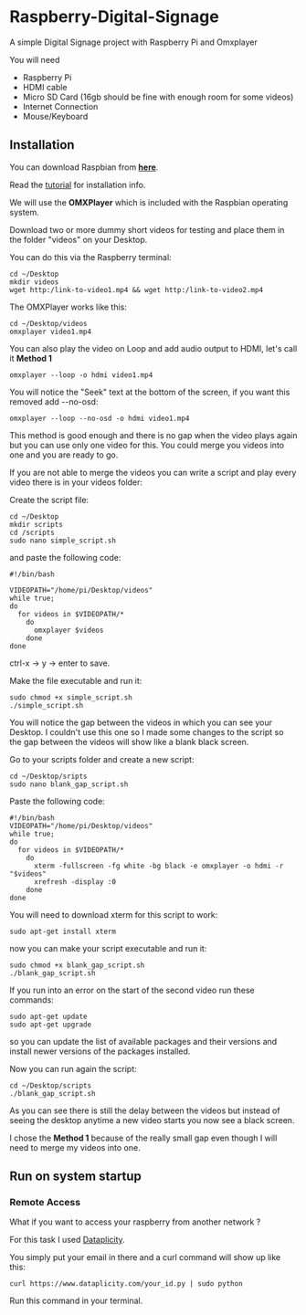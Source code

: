 # Raspberry-Digital-Signage
A simple Digital Signage project with Raspberry Pi and Omxplayer

You will need
<ul>
  <li>Raspberry Pi</li>
  <li>HDMI cable</li>
  <li>Micro SD Card (16gb should be fine with enough room for some videos)</li>
  <li>Internet Connection</li>
  <li>Mouse/Keyboard</li>
  </ul>
  
  <h2>Installation</h2>

You can download Raspbian from <a href="https://www.raspberrypi.org/downloads/"><b>here</b></a>.

Read the <a href="https://www.raspberrypi.org/documentation/installation/installing-images/">tutorial</a> for installation info.

We will use the <b>OMXPlayer</b> which is included with the Raspbian operating system.

Download two or more dummy short videos for testing and place them in the folder "videos" on your Desktop.

You can do this via the Raspberry terminal:

```
cd ~/Desktop
mkdir videos
wget http:/link-to-video1.mp4 && wget http:/link-to-video2.mp4
```
The OMXPlayer works like this:

```
cd ~/Desktop/videos
omxplayer video1.mp4
```
You can also play the video on Loop and add audio output to HDMI, let's call it <b>Method 1</b>

```
omxplayer --loop -o hdmi video1.mp4 
```

You will notice the "Seek" text at the bottom of the screen, if you want this removed add --no-osd:

```
omxplayer --loop --no-osd -o hdmi video1.mp4 
```
This method is good enough and there is no gap when the video plays again but you can use only one video for this.
You could merge you videos into one and you are ready to go.

If you are not able to merge the videos you can write a script and play every video there is in your videos folder:

Create the script file:

```
cd ~/Desktop
mkdir scripts 
cd /scripts
sudo nano simple_script.sh
```
and paste the following code:

```shell
#!/bin/bash

VIDEOPATH="/home/pi/Desktop/videos"
while true;
do
  for videos in $VIDEOPATH/*
    do
      omxplayer $videos
    done
done

```
ctrl-x -> y -> enter to save.

Make the file executable and run it:

```
sudo chmod +x simple_script.sh
./simple_script.sh
```
You will notice the gap between the videos in which you can see your Desktop.
I couldn't use this one so I made some changes to the script so the gap between the videos will show like a blank black screen.

Go to your scripts folder and create a new script:

```
cd ~/Desktop/sripts
sudo nano blank_gap_script.sh
```
Paste the following code:

```shell
#!/bin/bash
VIDEOPATH="/home/pi/Desktop/videos"
while true; 
do
  for videos in $VIDEOPATH/*
    do
      xterm -fullscreen -fg white -bg black -e omxplayer -o hdmi -r "$videos"
      xrefresh -display :0
    done
done
```
You will need to download xterm for this script to work:

```
sudo apt-get install xterm
```
now you can make your script executable and run it:

```
sudo chmod +x blank_gap_script.sh
./blank_gap_script.sh
```
If you run into an error on the start of the second video run these commands:

```
sudo apt-get update
sudo apt-get upgrade
```
so you can update the list of available packages and their versions and install newer versions of the packages installed.

Now you can run again the script:

```
cd ~/Desktop/scripts
./blank_gap_script.sh
```
As you can see there is still the delay between the videos but instead of seeing the desktop anytime a new video starts you now see a black screen.

I chose the <b>Method 1</b> because of the really small gap even though I will need to merge my videos into one.

<h2>Run on system startup</h2>

<h3>Remote Access</h3>

What if you want to access your raspberry from another network ?

For this task I used <a href="https://www.dataplicity.com/">Dataplicity</a>.

You simply put your email in there and a curl command will show up like this:

```
curl https://www.dataplicity.com/your_id.py | sudo python
```
Run this command in your terminal.
